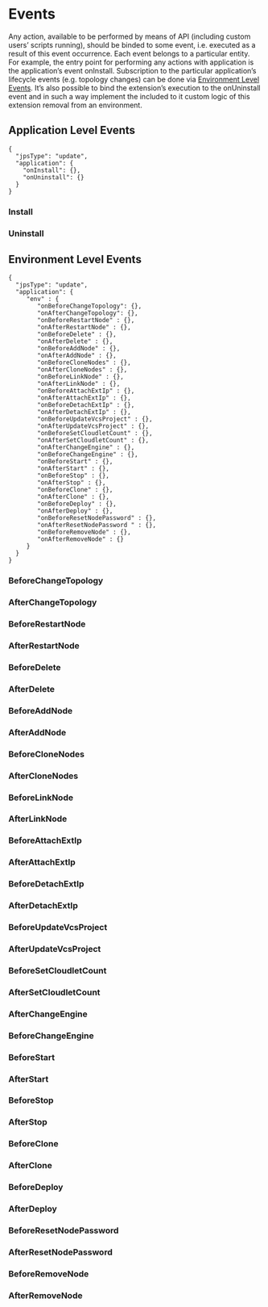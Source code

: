 # Events

Any action, available to be performed by means of API (including custom users’ scripts running), should be binded to some event, i.e. executed as a result of this event occurrence.
Each event belongs to a particular entity. For example, the entry point for performing any actions with application is the application’s event onInstall.
Subscription to the particular application’s lifecycle events (e.g. topology changes) can be done via [Environment Level Events](#environment-level-events).
It’s also possible to bind the extension’s execution to the onUninstall event and in such a way implement the included to it custom logic of this extension removal from an environment.

## Application Level Events
```
{
  "jpsType": "update",
  "application": {    
    "onInstall": {},
    "onUninstall": {}
  }
}
```

### Install
### Uninstall

## Environment Level Events
```
{
  "jpsType": "update",
  "application": {
     "env" : {
        "onBeforeChangeTopology": {},
        "onAfterChangeTopology": {},
        "onBeforeRestartNode" : {},
        "onAfterRestartNode" : {},
        "onBeforeDelete" : {},
        "onAfterDelete" : {},
        "onBeforeAddNode" : {},
        "onAfterAddNode" : {},
        "onBeforeCloneNodes" : {},
        "onAfterCloneNodes" : {},
        "onBeforeLinkNode" : {},
        "onAfterLinkNode" : {},
        "onBeforeAttachExtIp" : {},
        "onAfterAttachExtIp" : {},
        "onBeforeDetachExtIp" : {},
        "onAfterDetachExtIp" : {},
        "onBeforeUpdateVcsProject" : {},
        "onAfterUpdateVcsProject" : {},
        "onBeforeSetCloudletCount" : {},
        "onAfterSetCloudletCount" : {},
        "onAfterChangeEngine" : {},
        "onBeforeChangeEngine" : {},
        "onBeforeStart" : {},
        "onAfterStart" : {},
        "onBeforeStop" : {},
        "onAfterStop" : {},
        "onBeforeClone" : {},
        "onAfterClone" : {},
        "onBeforeDeploy" : {},
        "onAfterDeploy" : {},
        "onBeforeResetNodePassword" : {},
        "onAfterResetNodePassword " : {},
        "onBeforeRemoveNode" : {},
        "onAfterRemoveNode" : {}
     }
  }
}
```                              
### BeforeChangeTopology
### AfterChangeTopology
### BeforeRestartNode
### AfterRestartNode
### BeforeDelete
### AfterDelete
### BeforeAddNode
### AfterAddNode
### BeforeCloneNodes
### AfterCloneNodes
### BeforeLinkNode
### AfterLinkNode
### BeforeAttachExtIp
### AfterAttachExtIp
### BeforeDetachExtIp
### AfterDetachExtIp
### BeforeUpdateVcsProject
### AfterUpdateVcsProject
### BeforeSetCloudletCount
### AfterSetCloudletCount
### AfterChangeEngine
### BeforeChangeEngine
### BeforeStart
### AfterStart
### BeforeStop
### AfterStop
### BeforeClone
### AfterClone
### BeforeDeploy
### AfterDeploy
### BeforeResetNodePassword
### AfterResetNodePassword 
### BeforeRemoveNode
### AfterRemoveNode


